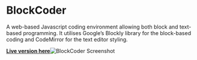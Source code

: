 # BlockCoder

  

A web-based Javascript coding environment allowing both block and text-based programming. It utilises Google’s Blockly library for the block-based coding and CodeMirror for the text editor styling.

**[Live version here](http://tomrawlings.online/BlockCoder/html/BlockCoder)**![BlockCoder Screenshot](http://tomrawlings.online/testing/images/blockcoder.jpg)